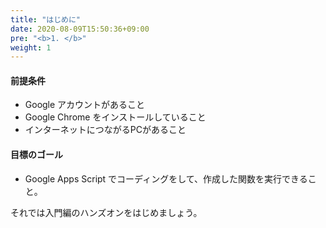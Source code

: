 ```yaml
---
title: "はじめに"
date: 2020-08-09T15:50:36+09:00
pre: "<b>1. </b>"
weight: 1
---
```


#### 前提条件
- Google アカウントがあること
- Google Chrome をインストールしていること
- インターネットにつながるPCがあること

#### 目標のゴール
- Google Apps Script でコーディングをして、作成した関数を実行できること。

それでは入門編のハンズオンをはじめましょう。
